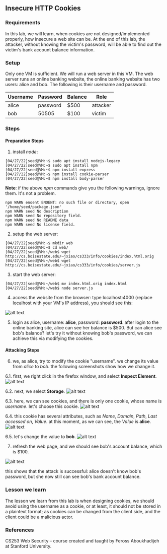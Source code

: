 ## Insecure HTTP Cookies

### Requirements 

In this lab, we will learn, when cookies are not designed/implemented properly, how insecure a web site can be. At the end of this lab, the attacker, without knowing the victim's password, will be able to find out the victim's bank account balance information.

### Setup

Only one VM is sufficient. We will run a web server in this VM. The web server runs an online banking website, the online banking website has two users: alice and bob. The following is their username and password.

|  Username |  Password  | Balance | Role     |
|-----------|------------|---------|----------|
|  alice    |  password  | $500    | attacker |
|  bob      |  50505     | $100    | victim   |

### Steps

#### Preparation Steps

1. install *node*:

```console
[04/27/22]seed@VM:~$ sudo apt install nodejs-legacy
[04/27/22]seed@VM:~$ sudo apt install npm
[04/27/22]seed@VM:~$ npm install express
[04/27/22]seed@VM:~$ npm install cookie-parser
[04/27/22]seed@VM:~$ npm install body-parser
```

**Note**: if the above *npm* commands give you the following warnings, ignore them. It's not a problem.

```console
npm WARN enoent ENOENT: no such file or directory, open '/home/seed/package.json'
npm WARN seed No description
npm WARN seed No repository field.
npm WARN seed No README data
npm WARN seed No license field.
```

2. setup the web server:

```console
[04/27/22]seed@VM:~$ mkdir web 
[04/27/22]seed@VM:~$ cd web/
[04/27/22]seed@VM:~/web$ wget http://cs.boisestate.edu/~jxiao/cs333/info/cookies/index.html.orig
[04/27/22]seed@VM:~/web$ wget http://cs.boisestate.edu/~jxiao/cs333/info/cookies/server.js
```

3. start the web server:
```console
[04/27/22]seed@VM:~/web$ mv index.html.orig index.html
[04/27/22]seed@VM:~/web$ node server.js
```

4. access the website from the browser: type localhost:4000 (replace localhost with your VM's IP address), you should see this:

![alt text](lab-cookies-banking-site.png "online banking site")

5. login as alice, username: **alice**, password: **password**. after login to the online banking site, alice can see her balance is $500. But can alice see bob's balance? let's try it without knowing bob's password, we can achieve this via modifying the cookies.

#### Attacking Steps

6. we, as alice, try to modify the cookie "username". we change its value from *alice* to *bob*. the following screenshots show how we change it.

6.1. first, we right click in the firefox window, and select **Inspect Element**.
![alt text](lab-cookies-modify-p0.png "right click")

6.2. next, we select **Storage**.
![alt text](lab-cookies-modify-p1.png "select storage")

6.3. here, we can see cookies, and there is only one cookie, whose name is *username*. let's choose this cookie.
![alt text](lab-cookies-modify-p2.png "select the cookie 'username'")

6.4. this cookie has several attributes, such as *Name*, *Domain*, *Path*, *Last accessed on*, *Value*. at this moment, as we can see, the *Value* is **alice**.
![alt text](lab-cookies-modify-p3.png "find the cookie value")

6.5. let's change the value to **bob**.
![alt text](lab-cookies-modify-p4.png "change the value to bob")

7. refresh the web page, and we should see bob's account balance, which is $100.

![alt text](lab-cookies-bob-balance.png "bob's balance")

this shows that the attack is successful: alice doesn't know bob's password, but she now still can see bob's bank account balance.

### Lesson we learn

The lesson we learn from this lab is when designing cookies, we should avoid using the username as a cookie, or at least, it should not be stored in a plaintext format; as cookies can be changed from the client side, and the client could be a malicious actor.

### References

CS253 Web Security – course created and taught by Feross Aboukhadijeh at Stanford University.
